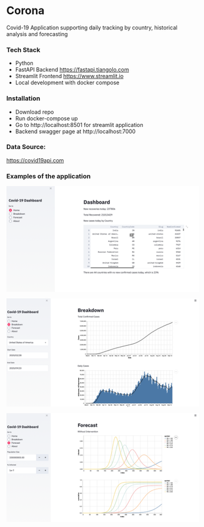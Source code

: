 # Corona
Covid-19 Application supporting daily tracking by country, historical analysis and forecasting

### Tech Stack
- Python
- FastAPI Backend https://fastapi.tiangolo.com
- Streamlit Frontend https://www.streamlit.io
- Local development with docker compose

### Installation
- Download repo
- Run docker-compose up
- Go to http://localhost:8501 for streamlit application
- Backend swagger page at http://localhost:7000

### Data Source:
https://covid19api.com

### Examples of the application
![Dashboard](images/dashboard.png?raw=true)

![Breakdown](images/breakdown.png?raw=true)

![Forecast](images/forecast.png?raw=true)